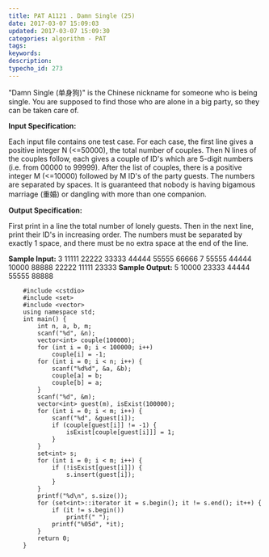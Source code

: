 ```yaml
---
title: PAT A1121 . Damn Single (25)
date: 2017-03-07 15:09:03
updated: 2017-03-07 15:09:30
categories: algorithm - PAT
tags: 
keywords:
description:
typecho_id: 273
---
```


"Damn Single (单身狗)" is the Chinese nickname for someone who is being single. You are supposed to find those who are alone in a big party, so they can be taken care of.

**Input Specification:**

Each input file contains one test case. For each case, the first line gives a positive integer N (<=50000), the total number of couples. Then N lines of the couples follow, each gives a couple of ID's which are 5-digit numbers (i.e. from 00000 to 99999). After the list of couples, there is a positive integer M (<=10000) followed by M ID's of the party guests. The numbers are separated by spaces. It is guaranteed that nobody is having bigamous marriage (重婚) or dangling with more than one companion.

**Output Specification:**

First print in a line the total number of lonely guests. Then in the next line, print their ID's in increasing order. The numbers must be separated by exactly 1 space, and there must be no extra space at the end of the line.

**Sample Input:**
3
11111 22222
33333 44444
55555 66666
7
55555 44444 10000 88888 22222 11111 23333
**Sample Output:**
5
10000 23333 44444 55555 88888
```
    #include <cstdio>
    #include <set>
    #include <vector>
    using namespace std;
    int main() {
        int n, a, b, m;
        scanf("%d", &n);
        vector<int> couple(100000);
        for (int i = 0; i < 100000; i++)
            couple[i] = -1;
        for (int i = 0; i < n; i++) {
            scanf("%d%d", &a, &b);
            couple[a] = b;
            couple[b] = a;
        }
        scanf("%d", &m);
        vector<int> guest(m), isExist(100000);
        for (int i = 0; i < m; i++) {
            scanf("%d", &guest[i]);
            if (couple[guest[i]] != -1) {
                isExist[couple[guest[i]]] = 1;
            }
        }
        set<int> s;
        for (int i = 0; i < m; i++) {
            if (!isExist[guest[i]]) {
                s.insert(guest[i]);
            }
        }
        printf("%d\n", s.size());
        for (set<int>::iterator it = s.begin(); it != s.end(); it++) {
            if (it != s.begin())
                printf(" ");
            printf("%05d", *it);
        }
        return 0;
    }
```